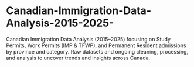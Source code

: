 # Canadian-Immigration-Data-Analysis-2015-2025-
Canadian Immigration Data Analysis (2015–2025) focusing on Study Permits, Work Permits (IMP &amp; TFWP), and Permanent Resident admissions by province and category. Raw datasets and ongoing cleaning, processing, and analysis to uncover trends and insights across Canada.
